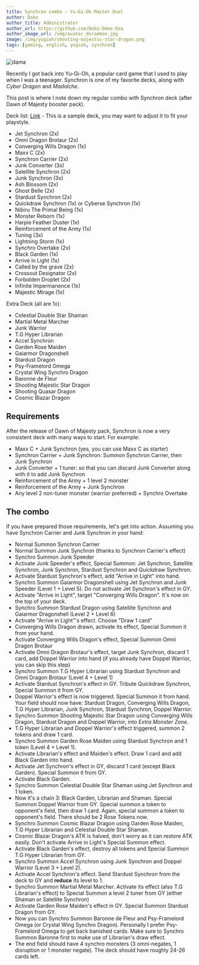 ```yaml
---
title: Synchron combo - Yu-Gi-Oh Master Duel
author: Doko
author_title: Administrator
author_url: https://github.com/Doko-Demo-Doa
author_image_url: /img/avatar_doraemon.jpg
image: /img/yugioh/shooting-majestic-star-dragon.png
tags: [gaming, english, yugioh, synchron]
---
```


![dama](/img/yugioh/shooting-majestic-star-dragon.png)

Recently I got back into Yu-Gi-Oh, a popular card game that I used to play when I was a teenager. Synchron is one of my favorite decks, along with _Cyber Dragon_ and _Madolche_.

This post is where I note down my regular combo with Synchron deck (after Dawn of Majesty booster pack).

<!-- truncate -->

Deck list: [Link](https://www.masterduelmeta.com/saved-decks/621c6935ed786698386051e3) - This is a sample deck, you may want to adjust it to fit your playstyle.

- Jet Synchron (2x)
- Omni Dragon Brotaur (2x)
- Converging Wills Dragon (1x)
- Maxx C (2x)
- Synchron Carrier (2x)
- Junk Converter (3x)
- Satellite Synchron (2x)
- Junk Synchron (3x)
- Ash Blossom (2x)
- Ghost Belle (2x)
- Stardust Synchron (2x)
- Quickdraw Synchron (1x) or Cyberse Synchron (1x)
- Nibiru The Primal Being (1x)
- Monster Reborn (1x)
- Harpie Feather Duster (1x)
- Reinforcement of the Army (1x)
- Tuning (3x)
- Lightning Storm (1x)
- Synchro Overtake (2x)
- Black Garden (1x)
- Arrive in Light (1x)
- Called by the grave (2x)
- Crossout Designator (2x)
- Forbidden Droplet (2x)
- Infinite Impermanence (1x)
- Majestic Mirage (1x)

Extra Deck (all are 1x):

- Celestial Double Star Shaman
- Martial Metal Marcher
- Junk Warrior
- T.G Hyper Librarian
- Accel Synchron
- Garden Rose Maiden
- Gaiarmor Dragonshell
- Stardust Dragon
- Psy-Framelord Omega
- Crystal Wing Synchro Dragon
- Baronne de Fleur
- Shooting Majestic Star Dragon
- Shooting Quasar Dragon
- Cosmic Blazar Dragon

## Requirements

After the release of Dawn of Majesty pack, Synchron is now a very consistent deck with many ways to start. For example:

- Maxx C + Junk Synchron (yes, you can use Maxx C as starter)
- Synchron Carrier + Junk Synchron: Summon Synchron Carrier, then Junk Synchron
- Junk Converter + 1 tuner: so that you can discard Junk Converter along with it to add Junk Synchron
- Reinforcement of the Army + 1 level 2 monster
- Reinforcement of the Army + Junk Synchron
- Any level 2 non-tuner monster (warrior preferred) + Synchro Overtake

## The combo

If you have prepared those requirements, let's get into action. Assuming you have Synchron Carrier and Junk Synchron in your hand:

- Normal Summon Synchron Carrier
- Normal Summon Junk Synchron (thanks to Synchron Carrier's effect)
- Synchro Summon Junk Speeder
- Activate Junk Speeder's effect, Special Summon: Jet Synchron, Satellite Synchron, Junk Synchron, Stardust Synchron and Quickdraw Synchron.
- Activate Stardust Synchron's effect, add "Arrive in Light" into hand.
- Synchro Summon Gaiarmor Dragonshell using Jet Synchron and Junk Speeder (Level 1 + Level 5). Do not activate Jet Synchron's effect in GY.
- Activate "Arrive in Light", target "Converging Wills Dragon". It's now on the top of your deck.
- Synchro Summon Stardust Dragon using Satellite Synchron and Gaiarmor Dragonshell (Level 2 + Level 6)
- Activate "Arrive in Light"'s effect. Choose "Draw 1 card"
- Converging Wills Dragon drawn, activate its effect, Special Summon it from your hand.
- Activate Converging Wills Dragon's effect, Special Summon Omni Dragon Brotaur
- Activate Omni Dragon Brotaur's effect, target Junk Synchron, discard 1 card, add Doppel Warrior into hand (if you already have Doppel Warrior, you can skip this step)
- Synchro Summon T.G Hyper Librarian using Stardust Synchron and Omni Dragon Brotaur (Level 4 + Level 1)
- Activate Stardust Synchron's effect in GY. Tribute Quickdraw Synchron, Special Summon it from GY.
- Doppel Warrior's effect is now triggered. Special Summon it from hand. Your field should now have: Stardust Dragon, Converging Wills Dragon, T.G Hyper Librarian, Junk Synchron, Stardust Synchron, Doppel Warrior.
- Synchro Summon Shooting Majestic Star Dragon using Converging Wills Dragon, Stardust Dragon and Doppel Warrior, into _Extra Monster Zone_.
- T.G Hyper Librarian and Doppel Warrior's effect triggered, summon 2 tokens and draw 1 card.
- Synchro Summon Garden Rose Maiden using Stardust Synchron and 1 token (Level 4 + Level 1).
- Activate Librarian's effect and Maiden's effect. Draw 1 card and add Black Garden into hand.
- Activate Jet Synchron's effect in GY, discard 1 card (except Black Garden). Special Summon it from GY.
- Activate Black Garden.
- Synchro Summon Celestial Double Star Shaman using Jet Synchron and 1 token.
- Now it's a chain 3: Black Garden, Librarian and Shaman. Special Summon Doppel Warrior from GY. Special summon a token to opponent's field, then draw 1 card. Again, special summon a token to opponent's field. There should be 2 Rose Tokens now.
- Synchro Summon Cosmic Blazar Dragon using Garden Rose Maiden, T.G Hyper Librarian and Celestial Double Star Shaman.
- Cosmic Blazar Dragon's ATK is halved, don't worry as it can restore ATK easily. Don't activate Arrive in Light's Special Summon effect.
- Activate Black Garden's effect, destroy all tokens and Special Summon T.G Hyper Librarian from GY.
- Synchro Summon Accel Synchron using Junk Synchron and Doppel Warrior (Level 3 + Level 2).
- Activate Accel Synchron's effect. Send Stardust Synchron from the deck to GY and **reduce** its level to 1.
- Synchro Summon Martial Metal Marcher. Activate its effect (also T.G Librarian's effect) to Special Summon a level 2 tuner from GY (either Shaman or Satellite Synchron)
- Activate Garden Rose Maiden's effect in GY. Special Summon Stardust Dragon from GY.
- Now you can Synchro Summon Baronne de Fleur and Psy-Framelord Omega (or Crystal Wing Synchro Dragon). Personally I prefer Psy-Framelord Omega to get back banished cards. Make sure to Synchro Summon Baronne first to make use of Librarian's draw effect.
- The end field should have 4 synchro monsters (3 omni-negates, 1 disruption or 1 monster negate). The deck should have roughly 24-26 cards left.
